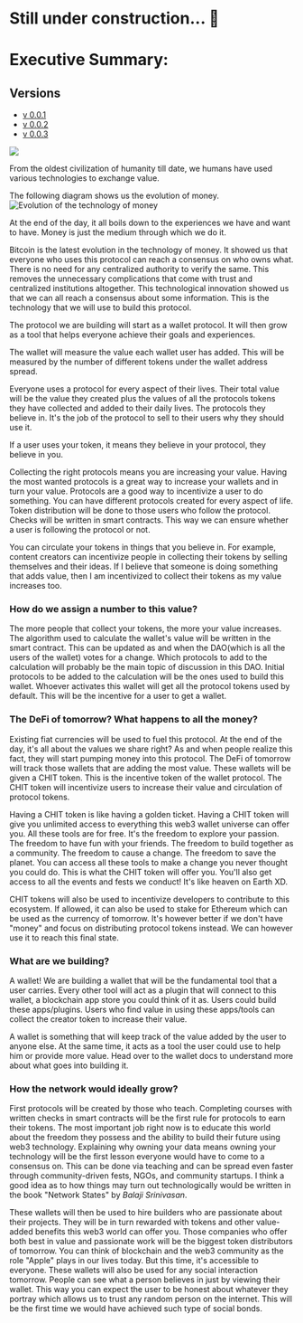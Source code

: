 # Still under construction... 👷

# Executive Summary:

## Versions
* [v 0.0.1](https://github.com/AireshBhat/TransferOfValue/blob/main/Versions/v0.0.1.md)
* [v 0.0.2](https://github.com/AireshBhat/TransferOfValue/blob/main/Versions/v0.0.2.md)
* [v 0.0.3](https://github.com/AireshBhat/TransferOfValue/blob/main/Versions/v0.0.3.md)

![](https://badgen.net/badge/Version/v0.0.3/green)

From the oldest civilization of humanity till date, we humans have used various technologies to exchange value.

The following diagram shows us the evolution of money.
![Evolution of the technology of money](https://github.com/AireshBhat/TransferOfValue/blob/main/assets/TransferOfValue.png)

At the end of the day, it all boils down to the experiences we have and want to have. Money is just the medium through which we do it.

Bitcoin is the latest evolution in the technology of money. It showed us that everyone who uses this protocol can reach a consensus on who owns what. There is no need for any centralized authority to verify the same. This removes the unnecessary complications that come with trust and centralized institutions altogether. This technological innovation showed us that we can all reach a consensus about some information. This is the technology that we will use to build this protocol.

The protocol we are building will start as a wallet protocol. It will then grow as a tool that helps everyone achieve their goals and experiences.

The wallet will measure the value each wallet user has added. This will be measured by the number of different tokens under the wallet address spread.

Everyone uses a protocol for every aspect of their lives. Their total value will be the value they created plus the values of all the protocols tokens they have collected and added to their daily lives. The protocols they believe in. It's the job of the protocol to sell to their users why they should use it.

If a user uses your token, it means they believe in your protocol, they believe in you.

Collecting the right protocols means you are increasing your value. Having the most wanted protocols is a great way to increase your wallets and in turn your value. Protocols are a good way to incentivize a user to do something. You can have different protocols created for every aspect of life. Token distribution will be done to those users who follow the protocol. Checks will be written in smart contracts. This way we can ensure whether a user is following the protocol or not.

You can circulate your tokens in things that you believe in. For example, content creators can incentivize people in collecting their tokens by selling themselves and their ideas. If I believe that someone is doing something that adds value, then I am incentivized to collect their tokens as my value increases too.

### How do we assign a number to this value?
The more people that collect your tokens, the more your value increases. The algorithm used to calculate the wallet's value will be written in the smart contract. This can be updated as and when the DAO(which is all the users of the wallet) votes for a change. Which protocols to add to the calculation will probably be the main topic of discussion in this DAO. Initial protocols to be added to the calculation will be the ones used to build this wallet. Whoever activates this wallet will get all the protocol tokens used by default. This will be the incentive for a user to get a wallet.

### The DeFi of tomorrow? What happens to all the money?
Existing fiat currencies will be used to fuel this protocol. At the end of the day, it's all about the values we share right? As and when people realize this fact, they will start pumping money into this protocol. The DeFi of tomorrow will track those wallets that are adding the most value. These wallets will be given a CHIT token. This is the incentive token of the wallet protocol. The CHIT token will incentivize users to increase their value and circulation of protocol tokens. 

Having a CHIT token is like having a golden ticket. Having a CHIT token will give you unlimited access to everything this web3 wallet universe can offer you. All these tools are for free. It's the freedom to explore your passion. The freedom to have fun with your friends. The freedom to build together as a community. The freedom to cause a change. The freedom to save the planet. You can access all these tools to make a change you never thought you could do. This is what the CHIT token will offer you. You'll also get access to all the events and fests we conduct! It's like heaven on Earth XD.

CHIT tokens will also be used to incentivize developers to contribute to this ecosystem. If allowed, it can also be used to stake for Ethereum which can be used as the currency of tomorrow. It's however better if we don't have "money" and focus on distributing protocol tokens instead. We can however use it to reach this final state.

### What are we building?
A wallet! We are building a wallet that will be the fundamental tool that a user carries. Every other tool will act as a plugin that will connect to this wallet, a blockchain app store you could think of it as. Users could build these apps/plugins. Users who find value in using these apps/tools can collect the creator token to increase their value.

A wallet is something that will keep track of the value added by the user to anyone else. At the same time, it acts as a tool the user could use to help him or provide more value. Head over to the wallet docs to understand more about what goes into building it.

### How the network would ideally grow?
First protocols will be created by those who teach. Completing courses with written checks in smart contracts will be the first rule for protocols to earn their tokens. The most important job right now is to educate this world about the freedom they possess and the ability to build their future using web3 technology. Explaining why owning your data means owning your technology will be the first lesson everyone would have to come to a consensus on. This can be done via teaching and can be spread even faster through community-driven fests, NGOs, and community startups. I think a good idea as to how things may turn out technologically would be written in the book "Network States" by *Balaji Srinivasan*.

These wallets will then be used to hire builders who are passionate about their projects. They will be in turn rewarded with tokens and other value-added benefits this web3 world can offer you. Those companies who offer both best in value and passionate work will be the biggest token distributors of tomorrow. You can think of blockchain and the web3 community as the role "Apple" plays in our lives today. But this time, it's accessible to everyone. These wallets will also be used for any social interaction tomorrow. People can see what a person believes in just by viewing their wallet. This way you can expect the user to be honest about whatever they portray which allows us to trust any random person on the internet. This will be the first time we would have achieved such type of social bonds.
